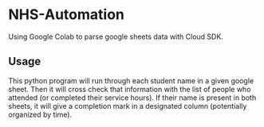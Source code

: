 # NHS-Automation
Using Google Colab to parse google sheets data with Cloud SDK. 

<h2>Usage</h2>
This python program will run through each student name in a given google sheet. Then it will cross check that information with the list of people who attended (or completed their service hours). If their name is present in both sheets, it will give a completion mark in a designated column (potentially organized by time). 
